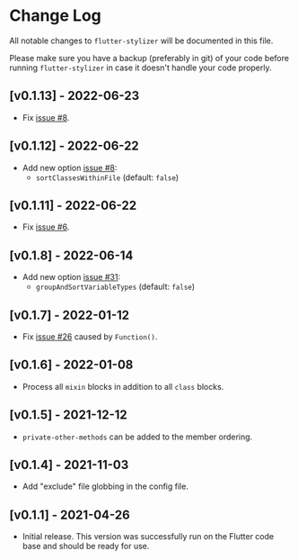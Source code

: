# Change Log

All notable changes to `flutter-stylizer` will be documented in
this file.

Please make sure you have a backup (preferably in git) of your code before running
`flutter-stylizer` in case it doesn't handle your code properly.

## [v0.1.13] - 2022-06-23

- Fix [issue #8](https://github.com/gmlewis/go-flutter-stylizer/issues/8).

## [v0.1.12] - 2022-06-22

- Add new option [issue #8](https://github.com/gmlewis/go-flutter-stylizer/issues/8):
  - `sortClassesWithinFile` (default: `false`)

## [v0.1.11] - 2022-06-22

- Fix [issue #6](https://github.com/gmlewis/go-flutter-stylizer/issues/6).

## [v0.1.8] - 2022-06-14

- Add new option [issue #31](https://github.com/gmlewis/flutter-stylizer/issues/31):
  - `groupAndSortVariableTypes` (default: `false`)

## [v0.1.7] - 2022-01-12

- Fix [issue #26](https://github.com/gmlewis/flutter-stylizer/issues/26) caused by `Function()`.

## [v0.1.6] - 2022-01-08

- Process all `mixin` blocks in addition to all `class` blocks.

## [v0.1.5] - 2021-12-12

- `private-other-methods` can be added to the member ordering.

## [v0.1.4] - 2021-11-03

- Add "exclude" file globbing in the config file.

## [v0.1.1] - 2021-04-26

- Initial release. This version was successfully run on the Flutter code base
  and should be ready for use.
